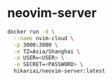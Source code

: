 # neovim-server

```bash
docker run -d \
  --name nvim-cloud \
  -p 3000:3000 \
  -e TZ=Asia/Shanghai \
  -e USER=<USER> \
  -e SECRET=<PASSWORD> \
  hikariai/neovim-server:latest
```
